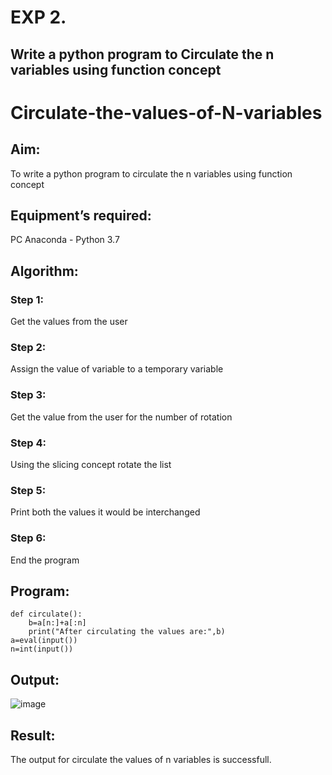 # EXP 2.

## Write a python program to Circulate the n variables using function concept

# Circulate-the-values-of-N-variables
## Aim:
To write a python program to circulate the n variables using function concept
## Equipment’s required:
PC
Anaconda - Python 3.7
## Algorithm: 
### Step 1: 
Get the values from the user
### Step 2: 
Assign the value of variable to a temporary variable
### Step 3: 
Get the value from the user for the number of rotation
### Step 4: 
Using the slicing concept rotate the list

### Step 5: 
Print both the values it would be interchanged
### Step 6: 
End the program
## Program:

```
def circulate():
    b=a[n:]+a[:n]
    print("After circulating the values are:",b)
a=eval(input())
n=int(input())
```

## Output:
![image](https://github.com/Kavin1311/PYTHON-PROGRAMMING-19AI301/assets/145695724/ab049778-8b99-47d4-9f12-2900acd249d2)

## Result:
The output for circulate the values of n variables is successfull.


